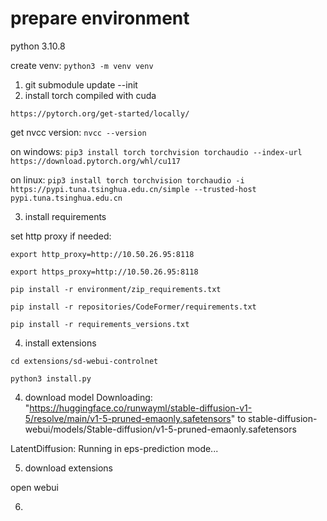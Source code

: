 
# prepare environment

python 3.10.8

create venv:
`python3 -m venv venv`

1. git submodule update --init
2. install torch compiled with cuda

`https://pytorch.org/get-started/locally/`

get nvcc version:
`nvcc --version`

on windows:
`pip3 install torch torchvision torchaudio --index-url https://download.pytorch.org/whl/cu117`

on linux:
`pip3 install torch torchvision torchaudio -i https://pypi.tuna.tsinghua.edu.cn/simple --trusted-host pypi.tuna.tsinghua.edu.cn `


3. install requirements


set http proxy if needed:

`export http_proxy=http://10.50.26.95:8118`

`export https_proxy=http://10.50.26.95:8118`



`pip install -r environment/zip_requirements.txt `

`pip install -r repositories/CodeFormer/requirements.txt `

`pip install -r requirements_versions.txt`

4. install extensions

`cd extensions/sd-webui-controlnet`

`python3 install.py`


4. download model
Downloading: "https://huggingface.co/runwayml/stable-diffusion-v1-5/resolve/main/v1-5-pruned-emaonly.safetensors" to  stable-diffusion-webui/models/Stable-diffusion/v1-5-pruned-emaonly.safetensors


LatentDiffusion: Running in eps-prediction mode...


5. download extensions

open webui


6.

